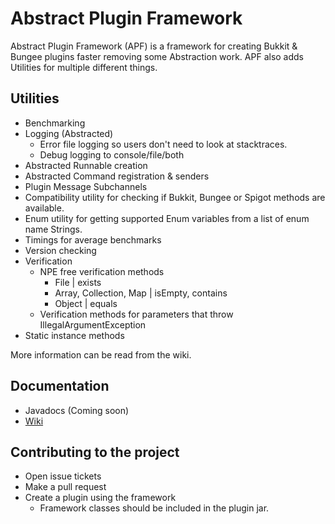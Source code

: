 # Abstract Plugin Framework

Abstract Plugin Framework (APF) is a framework for creating Bukkit & Bungee plugins faster removing some Abstraction work.
APF also adds Utilities for multiple different things.

## Utilities

- Benchmarking
- Logging (Abstracted)
  - Error file logging so users don't need to look at stacktraces.
  - Debug logging to console/file/both
- Abstracted Runnable creation
- Abstracted Command registration & senders
- Plugin Message Subchannels
- Compatibility utility for checking if Bukkit, Bungee or Spigot methods are available.
- Enum utility for getting supported Enum variables from a list of enum name Strings.
- Timings for average benchmarks
- Version checking
- Verification
  - NPE free verification methods
    - File | exists
    - Array, Collection, Map | isEmpty, contains
    - Object | equals
  - Verification methods for parameters that throw IllegalArgumentException
- Static instance methods

More information can be read from the wiki.
  
## Documentation

- Javadocs (Coming soon)
- [Wiki](https://github.com/Rsl1122/Abstract-Plugin-Framework/wiki)

## Contributing to the project

- Open issue tickets
- Make a pull request
- Create a plugin using the framework
  - Framework classes should be included in the plugin jar.
